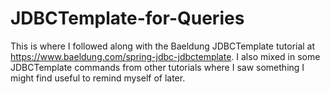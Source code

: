 # JDBCTemplate-for-Queries #

This is where I followed along with the Baeldung JDBCTemplate tutorial
at <https://www.baeldung.com/spring-jdbc-jdbctemplate>.  I also mixed
in some JDBCTemplate commands from other tutorials where I saw
something I might find useful to remind myself of later.